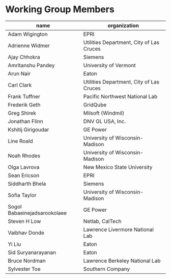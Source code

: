 # Working Group Members

| name                         | organization                             |
| ---------------------------- | ---------------------------------------- |
| Adam Wigington               | EPRI                                     |
| Adrienne Widmer              | Utilities Department, City of Las Cruces |
| Ajay Chhokra                 | Siemens                                  |
| Amritanshu Pandey            | University of Vermont                    |
| Arun Nair                    | Eaton                                    |
| Carl Clark                   | Utilities Department, City of Las Cruces |
| Frank Tuffner                | Pacific Northwest National Lab           |
| Frederik Geth                | GridQube                                 |
| Greg Shirek                  | Milsoft (Windmil)                        |
| Jonathan Flinn               | DNV GL USA, Inc.                         |
| Kshitij Girigoudar           | GE Power                                 |
| Line Roald                   | University of Wisconsin-Madison          |
| Noah Rhodes                  | University of Wisconsin-Madison          |
| Olga Lavrova                 | New Mexico State University              |
| Sean Ericson                 | EPRI                                     |
| Siddharth Bhela              | Siemens                                  |
| Sofia Taylor                 | University of Wisconsin-Madison          |
| Sogol Babaeinejadsarookolaee | GE Power                                 |
| Steven H Low                 | Netlab, CalTech                          |
| Vaibhav Donde                | Lawrence Livermore National Lab          |
| Yi Liu                       | Eaton                                    |
| Sid Suryanarayanan           | Eaton                                    |
| Bruce Nordman                | Lawrence Berkeley National Lab           |
| Sylvester Toe                | Southern Company                         |
